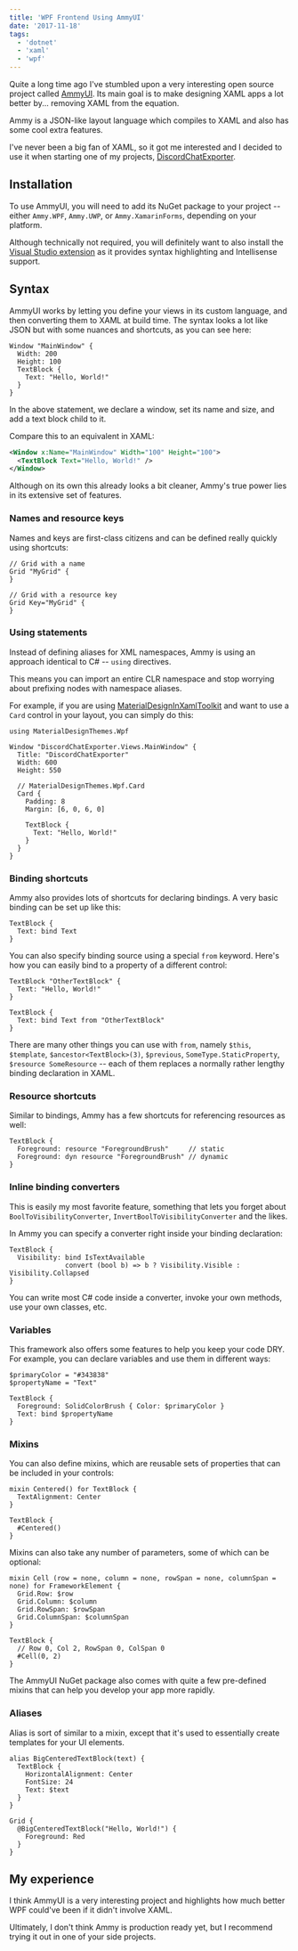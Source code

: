 ```yaml
---
title: 'WPF Frontend Using AmmyUI'
date: '2017-11-18'
tags:
  - 'dotnet'
  - 'xaml'
  - 'wpf'
---
```


Quite a long time ago I've stumbled upon a very interesting open source project called [AmmyUI](https://github.com/AmmyUI/AmmyUI). Its main goal is to make designing XAML apps a lot better by... removing XAML from the equation.

Ammy is a JSON-like layout language which compiles to XAML and also has some cool extra features.

I've never been a big fan of XAML, so it got me interested and I decided to use it when starting one of my projects, [DiscordChatExporter](https://github.com/Tyrrrz/DiscordChatExporter).

## Installation

To use AmmyUI, you will need to add its NuGet package to your project -- either `Ammy.WPF`, `Ammy.UWP`, or `Ammy.XamarinForms`, depending on your platform.

Although technically not required, you will definitely want to also install the [Visual Studio extension](https://marketplace.visualstudio.com/items?itemName=ionoy.Ammy) as it provides syntax highlighting and Intellisense support.

## Syntax

AmmyUI works by letting you define your views in its custom language, and then converting them to XAML at build time. The syntax looks a lot like JSON but with some nuances and shortcuts, as you can see here:

```json5
Window "MainWindow" {
  Width: 200
  Height: 100
  TextBlock {
    Text: "Hello, World!"
  }
}
```

In the above statement, we declare a window, set its name and size, and add a text block child to it.

Compare this to an equivalent in XAML:

```xml
<Window x:Name="MainWindow" Width="100" Height="100">
  <TextBlock Text="Hello, World!" />
</Window>
```

Although on its own this already looks a bit cleaner, Ammy's true power lies in its extensive set of features.

### Names and resource keys

Names and keys are first-class citizens and can be defined really quickly using shortcuts:

```json5
// Grid with a name
Grid "MyGrid" {
}

// Grid with a resource key
Grid Key="MyGrid" {
}
```

### Using statements

Instead of defining aliases for XML namespaces, Ammy is using an approach identical to C# -- `using` directives.

This means you can import an entire CLR namespace and stop worrying about prefixing nodes with namespace aliases.

For example, if you are using [MaterialDesignInXamlToolkit](https://github.com/ButchersBoy/MaterialDesignInXamlToolkit) and want to use a `Card` control in your layout, you can simply do this:

```json5
using MaterialDesignThemes.Wpf

Window "DiscordChatExporter.Views.MainWindow" {
  Title: "DiscordChatExporter"
  Width: 600
  Height: 550

  // MaterialDesignThemes.Wpf.Card
  Card {
    Padding: 8
    Margin: [6, 0, 6, 0]

    TextBlock {
      Text: "Hello, World!"
    }
  }
}
```

### Binding shortcuts

Ammy also provides lots of shortcuts for declaring bindings. A very basic binding can be set up like this:

```json5
TextBlock {
  Text: bind Text
}
```

You can also specify binding source using a special `from` keyword. Here's how you can easily bind to a property of a different control:

```json5
TextBlock "OtherTextBlock" {
  Text: "Hello, World!"
}

TextBlock {
  Text: bind Text from "OtherTextBlock"
}
```

There are many other things you can use with `from`, namely `$this`, `$template`, `$ancestor<TextBlock>(3)`, `$previous`, `SomeType.StaticProperty`, `$resource SomeResource` -- each of them replaces a normally rather lengthy binding declaration in XAML.

### Resource shortcuts

Similar to bindings, Ammy has a few shortcuts for referencing resources as well:

```json5
TextBlock {
  Foreground: resource "ForegroundBrush"     // static
  Foreground: dyn resource "ForegroundBrush" // dynamic
}
```

### Inline binding converters

This is easily my most favorite feature, something that lets you forget about `BoolToVisibilityConverter`, `InvertBoolToVisibilityConverter` and the likes.

In Ammy you can specify a converter right inside your binding declaration:

```json5
TextBlock {
  Visibility: bind IsTextAvailable
              convert (bool b) => b ? Visibility.Visible : Visibility.Collapsed
}
```

You can write most C# code inside a converter, invoke your own methods, use your own classes, etc.

### Variables

This framework also offers some features to help you keep your code DRY. For example, you can declare variables and use them in different ways:

```json5
$primaryColor = "#343838"
$propertyName = "Text"

TextBlock {
  Foreground: SolidColorBrush { Color: $primaryColor }
  Text: bind $propertyName
}
```

### Mixins

You can also define mixins, which are reusable sets of properties that can be included in your controls:

```json5
mixin Centered() for TextBlock {
  TextAlignment: Center
}

TextBlock {
  #Centered()
}
```

Mixins can also take any number of parameters, some of which can be optional:

```json5
mixin Cell (row = none, column = none, rowSpan = none, columnSpan = none) for FrameworkElement {
  Grid.Row: $row
  Grid.Column: $column
  Grid.RowSpan: $rowSpan
  Grid.ColumnSpan: $columnSpan
}

TextBlock {
  // Row 0, Col 2, RowSpan 0, ColSpan 0
  #Cell(0, 2)
}
```

The AmmyUI NuGet package also comes with quite a few pre-defined mixins that can help you develop your app more rapidly.

### Aliases

Alias is sort of similar to a mixin, except that it's used to essentially create templates for your UI elements.

```json5
alias BigCenteredTextBlock(text) {
  TextBlock {
    HorizontalAlignment: Center
    FontSize: 24
    Text: $text
  }
}

Grid {
  @BigCenteredTextBlock("Hello, World!") {
    Foreground: Red
  }
}
```

## My experience

I think AmmyUI is a very interesting project and highlights how much better WPF could've been if it didn't involve XAML.

Ultimately, I don't think Ammy is production ready yet, but I recommend trying it out in one of your side projects.
